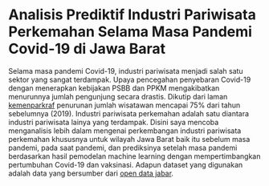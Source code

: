 # Analisis Prediktif Industri Pariwisata Perkemahan Selama Masa Pandemi Covid-19 di Jawa Barat

Selama masa pandemi Covid-19, industri pariwisata menjadi salah satu sektor yang sangat terdampak. Upaya pencegahan penyebaran Covid-19 dengan menerapkan kebijakan PSBB dan PPKM mengakibatkan menurunnya jumlah pengunjung secara drastis. Dikutip dari laman [kemenparkraf](https://kemenparekraf.go.id/ragam-pariwisata/Tren-Pariwisata-Indonesia-di-Tengah-Pandemi) penurunan jumlah wisatawan mencapai 75% dari tahun sebelumnya (2019). Industri pariwisata perkemahan adalah satu diantara industri pariwisata lainya yang terdampak. Disini saya mencoba menganalisis lebih dalam mengenai perkembangan industri pariwisata perkemahan khususnya untuk wilayah Jawa Barat baik itu sebelum masa pandemi, pada saat pandemi, dan prediksinya setelah masa pandemi berdasarkan hasil pemodelan machine learning dengan mempertimbangkan pertumbuhan Covid-19 dan vaksinasi. Adapun dataset yang digunakan adalah data yang bersumber dari [open data jabar](https://opendata.jabarprov.go.id/).
